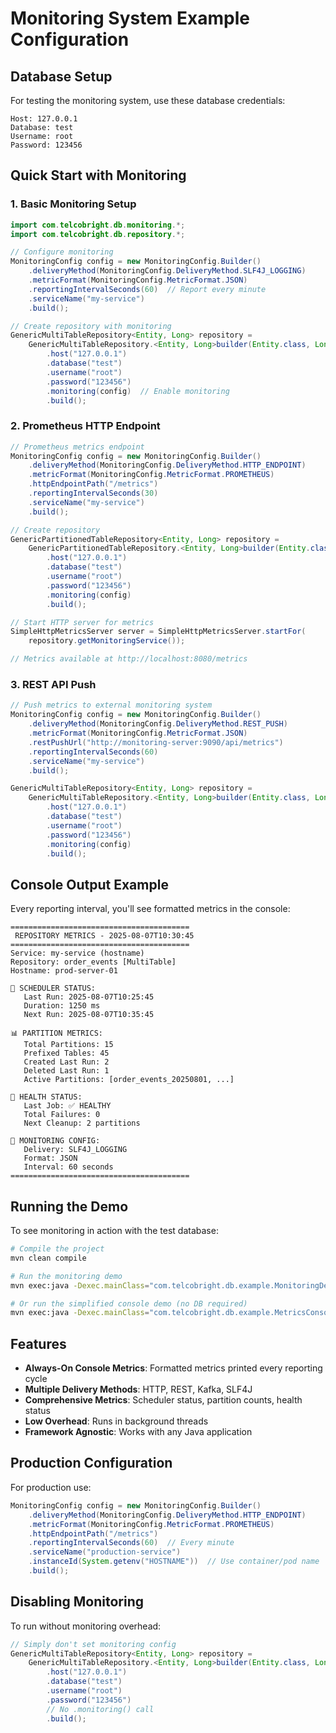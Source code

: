 # Monitoring System Example Configuration

## Database Setup

For testing the monitoring system, use these database credentials:

```
Host: 127.0.0.1
Database: test
Username: root
Password: 123456
```

## Quick Start with Monitoring

### 1. Basic Monitoring Setup

```java
import com.telcobright.db.monitoring.*;
import com.telcobright.db.repository.*;

// Configure monitoring
MonitoringConfig config = new MonitoringConfig.Builder()
    .deliveryMethod(MonitoringConfig.DeliveryMethod.SLF4J_LOGGING)
    .metricFormat(MonitoringConfig.MetricFormat.JSON)
    .reportingIntervalSeconds(60)  // Report every minute
    .serviceName("my-service")
    .build();

// Create repository with monitoring
GenericMultiTableRepository<Entity, Long> repository = 
    GenericMultiTableRepository.<Entity, Long>builder(Entity.class, Long.class)
        .host("127.0.0.1")
        .database("test")
        .username("root")
        .password("123456")
        .monitoring(config)  // Enable monitoring
        .build();
```

### 2. Prometheus HTTP Endpoint

```java
// Prometheus metrics endpoint
MonitoringConfig config = new MonitoringConfig.Builder()
    .deliveryMethod(MonitoringConfig.DeliveryMethod.HTTP_ENDPOINT)
    .metricFormat(MonitoringConfig.MetricFormat.PROMETHEUS)
    .httpEndpointPath("/metrics")
    .reportingIntervalSeconds(30)
    .serviceName("my-service")
    .build();

// Create repository
GenericPartitionedTableRepository<Entity, Long> repository = 
    GenericPartitionedTableRepository.<Entity, Long>builder(Entity.class, Long.class)
        .host("127.0.0.1")
        .database("test")
        .username("root")
        .password("123456")
        .monitoring(config)
        .build();

// Start HTTP server for metrics
SimpleHttpMetricsServer server = SimpleHttpMetricsServer.startFor(
    repository.getMonitoringService());

// Metrics available at http://localhost:8080/metrics
```

### 3. REST API Push

```java
// Push metrics to external monitoring system
MonitoringConfig config = new MonitoringConfig.Builder()
    .deliveryMethod(MonitoringConfig.DeliveryMethod.REST_PUSH)
    .metricFormat(MonitoringConfig.MetricFormat.JSON)
    .restPushUrl("http://monitoring-server:9090/api/metrics")
    .reportingIntervalSeconds(60)
    .serviceName("my-service")
    .build();

GenericMultiTableRepository<Entity, Long> repository = 
    GenericMultiTableRepository.<Entity, Long>builder(Entity.class, Long.class)
        .host("127.0.0.1")
        .database("test")
        .username("root")
        .password("123456")
        .monitoring(config)
        .build();
```

## Console Output Example

Every reporting interval, you'll see formatted metrics in the console:

```
========================================
 REPOSITORY METRICS - 2025-08-07T10:30:45
========================================
Service: my-service (hostname)
Repository: order_events [MultiTable]
Hostname: prod-server-01

📅 SCHEDULER STATUS:
   Last Run: 2025-08-07T10:25:45
   Duration: 1250 ms
   Next Run: 2025-08-07T10:35:45

📊 PARTITION METRICS:
   Total Partitions: 15
   Prefixed Tables: 45
   Created Last Run: 2
   Deleted Last Run: 1
   Active Partitions: [order_events_20250801, ...]

🏥 HEALTH STATUS:
   Last Job: ✅ HEALTHY
   Total Failures: 0
   Next Cleanup: 2 partitions

📡 MONITORING CONFIG:
   Delivery: SLF4J_LOGGING
   Format: JSON
   Interval: 60 seconds
========================================
```

## Running the Demo

To see monitoring in action with the test database:

```bash
# Compile the project
mvn clean compile

# Run the monitoring demo
mvn exec:java -Dexec.mainClass="com.telcobright.db.example.MonitoringDemo"

# Or run the simplified console demo (no DB required)
mvn exec:java -Dexec.mainClass="com.telcobright.db.example.MetricsConsoleDemo"
```

## Features

- **Always-On Console Metrics**: Formatted metrics printed every reporting cycle
- **Multiple Delivery Methods**: HTTP, REST, Kafka, SLF4J
- **Comprehensive Metrics**: Scheduler status, partition counts, health status
- **Low Overhead**: Runs in background threads
- **Framework Agnostic**: Works with any Java application

## Production Configuration

For production use:

```java
MonitoringConfig config = new MonitoringConfig.Builder()
    .deliveryMethod(MonitoringConfig.DeliveryMethod.HTTP_ENDPOINT)
    .metricFormat(MonitoringConfig.MetricFormat.PROMETHEUS)
    .httpEndpointPath("/metrics")
    .reportingIntervalSeconds(60)  // Every minute
    .serviceName("production-service")
    .instanceId(System.getenv("HOSTNAME"))  // Use container/pod name
    .build();
```

## Disabling Monitoring

To run without monitoring overhead:

```java
// Simply don't set monitoring config
GenericMultiTableRepository<Entity, Long> repository = 
    GenericMultiTableRepository.<Entity, Long>builder(Entity.class, Long.class)
        .host("127.0.0.1")
        .database("test")
        .username("root")
        .password("123456")
        // No .monitoring() call
        .build();
```